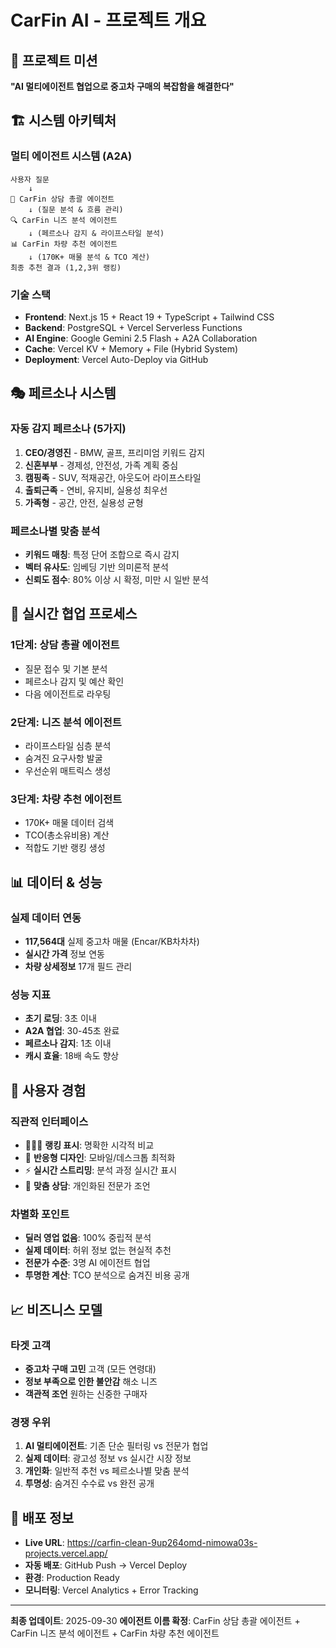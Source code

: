 # CarFin AI - 프로젝트 개요

## 🎯 프로젝트 미션

**"AI 멀티에이전트 협업으로 중고차 구매의 복잡함을 해결한다"**

## 🏗️ 시스템 아키텍처

### 멀티 에이전트 시스템 (A2A)
```
사용자 질문
    ↓
🎯 CarFin 상담 총괄 에이전트
    ↓ (질문 분석 & 흐름 관리)
🔍 CarFin 니즈 분석 에이전트
    ↓ (페르소나 감지 & 라이프스타일 분석)
📊 CarFin 차량 추천 에이전트
    ↓ (170K+ 매물 분석 & TCO 계산)
최종 추천 결과 (1,2,3위 랭킹)
```

### 기술 스택
- **Frontend**: Next.js 15 + React 19 + TypeScript + Tailwind CSS
- **Backend**: PostgreSQL + Vercel Serverless Functions
- **AI Engine**: Google Gemini 2.5 Flash + A2A Collaboration
- **Cache**: Vercel KV + Memory + File (Hybrid System)
- **Deployment**: Vercel Auto-Deploy via GitHub

## 🎭 페르소나 시스템

### 자동 감지 페르소나 (5가지)
1. **CEO/경영진** - BMW, 골프, 프리미엄 키워드 감지
2. **신혼부부** - 경제성, 안전성, 가족 계획 중심
3. **캠핑족** - SUV, 적재공간, 아웃도어 라이프스타일
4. **출퇴근족** - 연비, 유지비, 실용성 최우선
5. **가족형** - 공간, 안전, 실용성 균형

### 페르소나별 맞춤 분석
- **키워드 매칭**: 특정 단어 조합으로 즉시 감지
- **벡터 유사도**: 임베딩 기반 의미론적 분석
- **신뢰도 점수**: 80% 이상 시 확정, 미만 시 일반 분석

## 🔄 실시간 협업 프로세스

### 1단계: 상담 총괄 에이전트
- 질문 접수 및 기본 분석
- 페르소나 감지 및 예산 확인
- 다음 에이전트로 라우팅

### 2단계: 니즈 분석 에이전트
- 라이프스타일 심층 분석
- 숨겨진 요구사항 발굴
- 우선순위 매트릭스 생성

### 3단계: 차량 추천 에이전트
- 170K+ 매물 데이터 검색
- TCO(총소유비용) 계산
- 적합도 기반 랭킹 생성

## 📊 데이터 & 성능

### 실제 데이터 연동
- **117,564대** 실제 중고차 매물 (Encar/KB차차차)
- **실시간 가격** 정보 연동
- **차량 상세정보** 17개 필드 관리

### 성능 지표
- **초기 로딩**: 3초 이내
- **A2A 협업**: 30-45초 완료
- **페르소나 감지**: 1초 이내
- **캐시 효율**: 18배 속도 향상

## 🎨 사용자 경험

### 직관적 인터페이스
- 🥇🥈🥉 **랭킹 표시**: 명확한 시각적 비교
- 📱 **반응형 디자인**: 모바일/데스크톱 최적화
- ⚡ **실시간 스트리밍**: 분석 과정 실시간 표시
- 🎯 **맞춤 상담**: 개인화된 전문가 조언

### 차별화 포인트
- **딜러 영업 없음**: 100% 중립적 분석
- **실제 데이터**: 허위 정보 없는 현실적 추천
- **전문가 수준**: 3명 AI 에이전트 협업
- **투명한 계산**: TCO 분석으로 숨겨진 비용 공개

## 📈 비즈니스 모델

### 타겟 고객
- **중고차 구매 고민** 고객 (모든 연령대)
- **정보 부족으로 인한 불안감** 해소 니즈
- **객관적 조언** 원하는 신중한 구매자

### 경쟁 우위
1. **AI 멀티에이전트**: 기존 단순 필터링 vs 전문가 협업
2. **실제 데이터**: 광고성 정보 vs 실시간 시장 정보
3. **개인화**: 일반적 추천 vs 페르소나별 맞춤 분석
4. **투명성**: 숨겨진 수수료 vs 완전 공개

## 🚀 배포 정보

- **Live URL**: https://carfin-clean-9up264omd-nimowa03s-projects.vercel.app/
- **자동 배포**: GitHub Push → Vercel Deploy
- **환경**: Production Ready
- **모니터링**: Vercel Analytics + Error Tracking

---

**최종 업데이트**: 2025-09-30
**에이전트 이름 확정**: CarFin 상담 총괄 에이전트 + CarFin 니즈 분석 에이전트 + CarFin 차량 추천 에이전트
